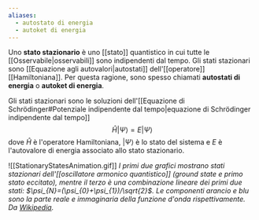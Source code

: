 ```yaml
---
aliases:
  - autostato di energia
  - autoket di energia
---
```

Uno **stato stazionario** è uno [[stato]] quantistico in cui tutte le [[Osservabile|osservabili]] sono indipendenti dal tempo. Gli stati stazionari sono [[Equazione agli autovalori|autostati]] dell'[[operatore]] [[Hamiltoniana]]. Per questa ragione, sono spesso chiamati **autostati di energia** o **autoket di energia**.

Gli stati stazionari sono le soluzioni dell'[[Equazione di Schrödinger#Potenziale indipendente dal tempo|equazione di Schrödinger indipendente dal tempo]]
$$\hat{H}|\Psi\rangle=E |\Psi\rangle$$
dove $\hat{H}$ è l'operatore Hamiltoniana, $|\Psi\rangle$ è lo stato del sistema e $E$ è l'autovalore di energia associato allo stato stazionario.

![[StationaryStatesAnimation.gif]]
*I primi due grafici mostrano stati stazionari dell'[[oscillatore armonico quantistico]] (ground state e primo stato eccitato), mentre il terzo è una combinazione lineare dei primi due stati: $\psi_{N}=(\psi_{0}+\psi_{1})/\sqrt{2}$. Le componenti arancio e blu sono la parte reale e immaginaria della funzione d'onda rispettivamente. Da [Wikipedia](https://en.wikipedia.org/wiki/Stationary_state).*